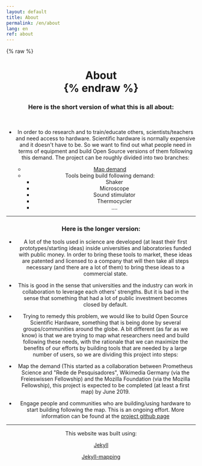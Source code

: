 ```yaml
---
layout: default
title: About
permalink: /en/about
lang: en
ref: about
---
```


{% raw %}
<br>
  <center>
    <h1>
      About


<br>
{% endraw %}

### Here is the short version of what this is all about:


<br>


- In order to do research and to train/educate others, scientists/teachers and need access to hardware. Scientific hardware is normally expensive and it doesn't have to be. So we want to find out what people need in terms of equipment and build Open Source versions of them following this demand. The project can be roughly divided into two branches:

  - [Map demand](https://github.com/FOSH-following-demand/map_fosh_demand)
  - Tools being build following demand:
    - Shaker
    - Microscope
    - Sound stimulator
    - Thermocycler
    - ....


---

### Here is the longer version:

 - A lot of the tools used in science are developed (at least their first prototypes/starting ideas) inside universities and laboratories funded with public money. In order to bring these tools to market, these ideas are patented and licensed to a company that will then take all steps necessary (and there are a lot of them) to bring these ideas to a commercial state.

 - This is good in the sense that universities and the industry can work in collaboration to leverage each others' strengths. But it is bad in the sense that something that had a lot of public investment becomes closed by default.

 - Trying to remedy this problem, we would like to build Open Source Scientific Hardware, something that is being done by several groups/communities around the globe. A bit different (as far as we know) is that we are trying to map what researchers need and build following these needs, with the rationale that we can maximize the benefits of our efforts by building tools that are needed by a large number of users, so we are dividing this project into steps:

  -  Map the demand (This started as a collaboration between Prometheus Science and "Rede de Pesquisadores", Wikimedia Germany (via the Freieswissen Fellowship) and the Mozilla Foundation (via the Mozilla Fellowship), this project is expected to be completed (at least a first map) by June 2019.


  -  Engage people and communities who are building/using hardware to start building following the map. This is an ongoing effort. More information can be found at the [project github page](https://github.com/FOSH-following-demand)

---

This website was built using:

[Jekyll](https://jekyllrb.com)  

[Jekyll-mapping](https://github.com/matthewowen/jekyll-mapping)
